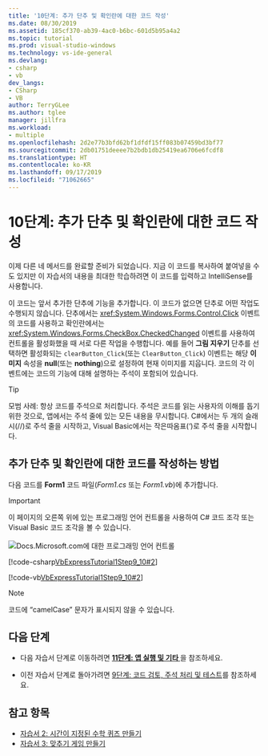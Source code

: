 ```yaml
---
title: '10단계: 추가 단추 및 확인란에 대한 코드 작성'
ms.date: 08/30/2019
ms.assetid: 185cf370-ab39-4ac0-b6bc-601d5b95a4a2
ms.topic: tutorial
ms.prod: visual-studio-windows
ms.technology: vs-ide-general
ms.devlang:
- csharp
- vb
dev_langs:
- CSharp
- VB
author: TerryGLee
ms.author: tglee
manager: jillfra
ms.workload:
- multiple
ms.openlocfilehash: 2d2e77b3bfd62bf1dfdf15ff083b07459bd3bf77
ms.sourcegitcommit: 2db01751deeee7b2bdb1db25419ea6706e6fcdf8
ms.translationtype: HT
ms.contentlocale: ko-KR
ms.lasthandoff: 09/17/2019
ms.locfileid: "71062665"
---
```

# <a name="step-10-write-code-for-additional-buttons-and-a-check-box"></a>10단계: 추가 단추 및 확인란에 대한 코드 작성

이제 다른 네 메서드를 완료할 준비가 되었습니다. 지금 이 코드를 복사하여 붙여넣을 수도 있지만 이 자습서의 내용을 최대한 학습하려면 이 코드를 입력하고 IntelliSense를 사용합니다.

이 코드는 앞서 추가한 단추에 기능을 추가합니다. 이 코드가 없으면 단추로 어떤 작업도 수행되지 않습니다. 단추에서는 <xref:System.Windows.Forms.Control.Click> 이벤트의 코드를 사용하고 확인란에서는 <xref:System.Windows.Forms.CheckBox.CheckedChanged> 이벤트를 사용하여 컨트롤을 활성화했을 때 서로 다른 작업을 수행합니다. 예를 들어 **그림 지우기** 단추를 선택하면 활성화되는 `clearButton_Click`(또는 `ClearButton_Click`) 이벤트는 해당 **이미지** 속성을 **null**(또는 **nothing**)으로 설정하여 현재 이미지를 지웁니다. 코드의 각 이벤트에는 코드의 기능에 대해 설명하는 주석이 포함되어 있습니다.

> [!TIP]
> 모범 사례: 항상 코드를 주석으로 처리합니다. 주석은 코드를 읽는 사용자의 이해를 돕기 위한 것으로, 앱에서는 주석 줄에 있는 모든 내용을 무시합니다. C#에서는 두 개의 슬래시(//)로 주석 줄을 시작하고, Visual Basic에서는 작은따옴표(‘)로 주석 줄을 시작합니다.

## <a name="how-to-write-code-for-additional-buttons-and-a-check-box"></a>추가 단추 및 확인란에 대한 코드를 작성하는 방법

다음 코드를 **Form1** 코드 파일(*Form1.cs* 또는 *Form1.vb*)에 추가합니다.
> [!IMPORTANT]
> 이 페이지의 오른쪽 위에 있는 프로그래밍 언어 컨트롤을 사용하여 C# 코드 조각 또는 Visual Basic 코드 조각을 볼 수 있습니다.<br><br>![Docs.Microsoft.com에 대한 프로그래밍 언어 컨트롤](../ide/media/docs-programming-language-control.png)

  [!code-csharp[VbExpressTutorial1Step9_10#2](../ide/codesnippet/CSharp/step-10-write-code-for-additional-buttons-and-a-check-box_1.cs)]

  [!code-vb[VbExpressTutorial1Step9_10#2](../ide/codesnippet/VisualBasic/step-10-write-code-for-additional-buttons-and-a-check-box_1.vb)]

> [!NOTE]
> 코드에 “camelCase” 문자가 표시되지 않을 수 있습니다.

## <a name="next-steps"></a>다음 단계

* 다음 자습서 단계로 이동하려면 **[11단계: 앱 실행 및 기타 ](../ide/step-11-run-your-program-and-try-other-features.md)** 을 참조하세요.

* 이전 자습서 단계로 돌아가려면 [9단계: 코드 검토, 주석 처리 및 테스트](../ide/step-9-review-comment-and-test-your-code.md)를 참조하세요.

## <a name="see-also"></a>참고 항목

* [자습서 2: 시간이 지정된 수학 퀴즈 만들기](tutorial-2-create-a-timed-math-quiz.md)
* [자습서 3: 맞추기 게임 만들기](tutorial-3-create-a-matching-game.md)
